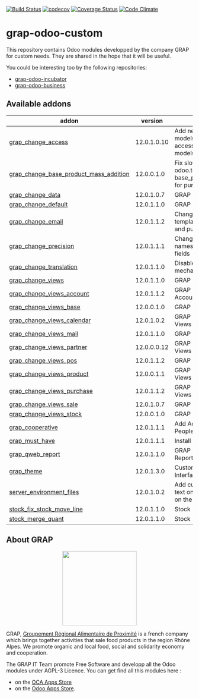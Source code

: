[![Build Status](https://travis-ci.org/grap/grap-odoo-custom.svg?branch=12.0)](https://travis-ci.org/grap/grap-odoo-custom?branch=12.0)
[![codecov](https://codecov.io/gh/grap/grap-odoo-custom/branch/12.0/graph/badge.svg)](https://codecov.io/gh/grap/grap-odoo-custom)
[![Coverage Status](https://coveralls.io/repos/github/grap/grap-odoo-custom/badge.svg?branch=12.0)](https://coveralls.io/github/grap/grap-odoo-custom?branch=12.0)
[![Code Climate](https://codeclimate.com/github/grap/grap-odoo-custom/badges/gpa.svg)](https://codeclimate.com/github/grap/grap-odoo-custom)


# grap-odoo-custom

This repository contains Odoo modules developped by the company GRAP for
custom needs. They are shared in the hope that it will be useful.

You could be interesting too by the following repositories:

* [grap-odoo-incubator](https://github.com/grap/grap-odoo-incubator)
* [grap-odoo-business](https://github.com/grap/grap-odoo-business)

[//]: # (addons)

Available addons
----------------
addon | version | summary
--- | --- | ---
[grap_change_access](grap_change_access/) | 12.0.1.0.10 | Add new groups for specific models and change accesses for a number of models.
[grap_change_base_product_mass_addition](grap_change_base_product_mass_addition/) | 12.0.0.1.0 | Fix slow call to odoo.tests.Form, used in base_product_mass_addition, for purchase_quick module
[grap_change_data](grap_change_data/) | 12.0.1.0.7 | GRAP - Change Data
[grap_change_default](grap_change_default/) | 12.0.1.1.0 | GRAP - Change Default
[grap_change_email](grap_change_email/) | 12.0.1.1.2 | Change default email template for invoices, sale and purchase orders
[grap_change_precision](grap_change_precision/) | 12.0.1.1.1 | Change the precisions names and values of some fields
[grap_change_translation](grap_change_translation/) | 12.0.1.1.0 | Disable the translation mechanism for a many fields
[grap_change_views](grap_change_views/) | 12.0.1.1.0 | GRAP - Change Views
[grap_change_views_account](grap_change_views_account/) | 12.0.1.1.2 | GRAP - Change Views Account
[grap_change_views_base](grap_change_views_base/) | 12.0.0.1.0 | GRAP - Change Base Views
[grap_change_views_calendar](grap_change_views_calendar/) | 12.0.1.0.2 | GRAP - Change Calendar Views
[grap_change_views_mail](grap_change_views_mail/) | 12.0.1.1.0 | GRAP - Change Mail Views
[grap_change_views_partner](grap_change_views_partner/) | 12.0.0.0.12 | GRAP - Change Partner Views
[grap_change_views_pos](grap_change_views_pos/) | 12.0.1.1.2 | GRAP - Change POS Views
[grap_change_views_product](grap_change_views_product/) | 12.0.0.1.1 | GRAP - Change Product Views
[grap_change_views_purchase](grap_change_views_purchase/) | 12.0.1.1.2 | GRAP - Change Purchase Views
[grap_change_views_sale](grap_change_views_sale/) | 12.0.1.0.7 | GRAP - Change Sale Views
[grap_change_views_stock](grap_change_views_stock/) | 12.0.0.1.0 | GRAP - Change Stock Views
[grap_cooperative](grap_cooperative/) | 12.0.1.1.1 | Add Activities, Colleges, Peoples, Members, etc.
[grap_must_have](grap_must_have/) | 12.0.1.1.1 | Install must have modules
[grap_qweb_report](grap_qweb_report/) | 12.0.1.1.0 | GRAP - Custom Qweb Reports
[grap_theme](grap_theme/) | 12.0.1.3.0 | Customize Odoo web User Interface
[server_environment_files](server_environment_files/) | 12.0.1.0.2 | Add custom CSS and extra text on PoS ticket depending on the environment
[stock_fix_stock_move_line](stock_fix_stock_move_line/) | 12.0.1.1.0 | Stock - Fix Stock Move Lines
[stock_merge_quant](stock_merge_quant/) | 12.0.1.1.0 | Stock - Merge Quants

[//]: # (end addons)

## About GRAP

<p align="center">
   <img src="http://www.grap.coop/wp-content/uploads/2016/11/GRAP.png" width="200"/>
</p>

GRAP, [Groupement Régional Alimentaire de Proximité](http://www.grap.coop) is a
french company which brings together activities that sale food products in the
region Rhône Alpes. We promote organic and local food, social and solidarity
economy and cooperation.

The GRAP IT Team promote Free Software and developp all the Odoo modules under
AGPL-3 Licence. You can get find all this modules here :
* on the [OCA Apps Store](https://odoo-community.org/shop?&search=GRAP)
* on the [Odoo Apps Store](https://www.odoo.com/apps/modules/browse?author=GRAP).
